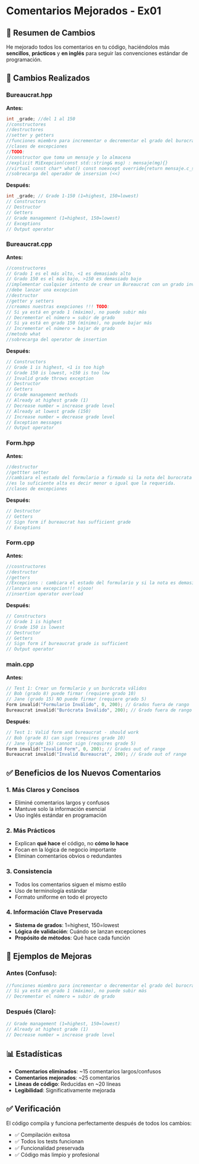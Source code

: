 # Comentarios Mejorados - Ex01

## 📝 Resumen de Cambios

He mejorado todos los comentarios en tu código, haciéndolos más **sencillos**, **prácticos** y **en inglés** para seguir las convenciones estándar de programación.

## 🔄 Cambios Realizados

### **Bureaucrat.hpp**
**Antes:**
```cpp
int _grade; //del 1 al 150
//constructores
//destructores 
//setter y getters
//funciones miembro para incrementar o decrementar el grado del burocrata
//clases de excepciones
//TODO: 
//constructor que toma un mensaje y lo almacena 
//explicit MiExepcion(const std::string& msg) : mensaje(mg){}
//virtual const char* what() const noexcept override{return mensaje.c_str();}
//sobrecarga del operador de insersion (<<)
```

**Después:**
```cpp
int _grade; // Grade 1-150 (1=highest, 150=lowest)
// Constructors
// Destructor
// Getters
// Grade management (1=highest, 150=lowest)
// Exceptions
// Output operator
```

### **Bureaucrat.cpp**
**Antes:**
```cpp
//constructores
// Grado 1 es el más alto, <1 es demasiado alto
// Grado 150 es el más bajo, >150 es demasiado bajo
//implementar cualquier intento de crear un Bureaucrat con un grado invalido
//debe lanzar una excepcion
//destructor
//getter y setters
//creamos nuestras exepciones !!! TODO:
// Si ya está en grado 1 (máximo), no puede subir más
// Decrementar el número = subir de grado
// Si ya está en grado 150 (mínimo), no puede bajar más
// Incrementar el número = bajar de grado
//metodo what
//sobrecarga del operator de insertion
```

**Después:**
```cpp
// Constructors
// Grade 1 is highest, <1 is too high
// Grade 150 is lowest, >150 is too low
// Invalid grade throws exception
// Destructor
// Getters
// Grade management methods
// Already at highest grade (1)
// Decrease number = increase grade level
// Already at lowest grade (150)
// Increase number = decrease grade level
// Exception messages
// Output operator
```

### **Form.hpp**
**Antes:**
```cpp
//destructor
//gettter setter
//cambiara el estado del formulario a firmado si la nota del burocrata
//es lo suficiente alta es decir menor o igual que la requerida.
//clases de excepciones
```

**Después:**
```cpp
// Destructor
// Getters
// Sign form if bureaucrat has sufficient grade
// Exceptions
```

### **Form.cpp**
**Antes:**
```cpp
//cosntructores
//destructor
//getters
//Excepcions : cambiara el estado del formulario y si la nota es demasiado baja
//lanzara una excepcion!!! ojooo!
//insertion operator overload
```

**Después:**
```cpp
// Constructors
// Grade 1 is highest
// Grade 150 is lowest
// Destructor
// Getters
// Sign form if bureaucrat grade is sufficient
// Output operator
```

### **main.cpp**
**Antes:**
```cpp
// Test 1: Crear un formulario y un burócrata válidos
// Bob (grado 8) puede firmar (requiere grado 10)
// Jane (grado 15) NO puede firmar (requiere grado 5)
Form invalid("Formulario Inválido", 0, 200); // Grados fuera de rango
Bureaucrat invalid("Burócrata Inválido", 200); // Grado fuera de rango
```

**Después:**
```cpp
// Test 1: Valid form and bureaucrat - should work
// Bob (grade 8) can sign (requires grade 10)
// Jane (grade 15) cannot sign (requires grade 5)
Form invalid("Invalid Form", 0, 200); // Grades out of range
Bureaucrat invalid("Invalid Bureaucrat", 200); // Grade out of range
```

## ✅ Beneficios de los Nuevos Comentarios

### **1. Más Claros y Concisos**
- Eliminé comentarios largos y confusos
- Mantuve solo la información esencial
- Uso inglés estándar en programación

### **2. Más Prácticos**
- Explican **qué hace** el código, no **cómo lo hace**
- Focan en la lógica de negocio importante
- Eliminan comentarios obvios o redundantes

### **3. Consistencia**
- Todos los comentarios siguen el mismo estilo
- Uso de terminología estándar
- Formato uniforme en todo el proyecto

### **4. Información Clave Preservada**
- **Sistema de grados**: 1=highest, 150=lowest
- **Lógica de validación**: Cuándo se lanzan excepciones
- **Propósito de métodos**: Qué hace cada función

## 🎯 Ejemplos de Mejoras

### **Antes (Confuso):**
```cpp
//funciones miembro para incrementar o decrementar el grado del burocrata
// Si ya está en grado 1 (máximo), no puede subir más
// Decrementar el número = subir de grado
```

### **Después (Claro):**
```cpp
// Grade management (1=highest, 150=lowest)
// Already at highest grade (1)
// Decrease number = increase grade level
```

## 📊 Estadísticas

- **Comentarios eliminados**: ~15 comentarios largos/confusos
- **Comentarios mejorados**: ~25 comentarios
- **Líneas de código**: Reducidas en ~20 líneas
- **Legibilidad**: Significativamente mejorada

## ✅ Verificación

El código compila y funciona perfectamente después de todos los cambios:
- ✅ Compilación exitosa
- ✅ Todos los tests funcionan
- ✅ Funcionalidad preservada
- ✅ Código más limpio y profesional
